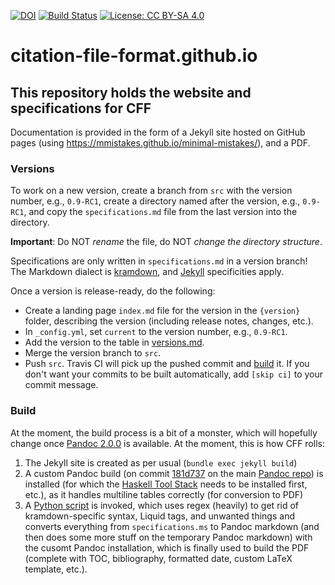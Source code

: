 [![DOI](https://zenodo.org/badge/DOI/10.5281/zenodo.1003150.svg)](https://doi.org/10.5281/zenodo.1003150) [![Build Status](https://travis-ci.org/citation-file-format/citation-file-format.github.io.svg?branch=src)](https://travis-ci.org/citation-file-format/citation-file-format.github.io) [![License: CC BY-SA 4.0](https://img.shields.io/badge/License-CC%20BY--SA%204.0-lightgrey.svg)](https://creativecommons.org/licenses/by-sa/4.0/)

# citation-file-format.github.io

## This repository holds the website and specifications for CFF

Documentation is provided in the form of a Jekyll site hosted on GitHub pages (using https://mmistakes.github.io/minimal-mistakes/), and a PDF.

### Versions

To work on a new version, create a branch from `src` with the version number,
e.g., `0.9-RC1`, create a directory named after the version, e.g., `0.9-RC1`,
and copy the `specifications.md` file from the last version into the directory.

**Important**: Do NOT *rename* the file, do NOT *change the directory structure*.

Specifications are only written in `specifications.md` in a version branch!
The Markdown dialect is [kramdown](https://kramdown.gettalong.org/), and
[Jekyll](https://jekyllrb.com/) specificities apply.

Once a version is release-ready, do the following:

- Create a landing page `index.md` file for the version in the `{version}` folder, describing the version (including release notes, changes, etc.).
- In `_config.yml`, set `current` to the version number, e.g., `0.9-RC1`.
- Add the version to the table in [versions.md](https://github.com/citation-file-format/citation-file-format.github.io/blob/src/versions.md).
- Merge the version branch to `src`.
- Push `src`. Travis CI will pick up the pushed commit and [build](#build) it. If you don't want your commits to be built automatically, add `[skip ci]` to your commit message.

### Build

At the moment, the build process is a bit of a monster, which will hopefully change once
[Pandoc 2.0.0](https://github.com/jgm/pandoc/milestone/4) is available.
At the moment, this is how CFF rolls:

1. The Jekyll site is created as per usual (`bundle exec jekyll build`)
2. A custom Pandoc build (on commit 
[181d737](https://github.com/jgm/pandoc/commit/181d7370bb913a0a9a110b2ae230a079f0c23be1) on the main [Pandoc
repo](https://github.com/jgm/pandoc)) is installed (for which the [Haskell Tool
Stack](https://docs.haskellstack.org/en/stable/README/) needs to be installed
first, etc.), as it handles multiline tables correctly (for conversion to PDF)
3. A [Python script](https://github.com/citation-file-format/citation-file-format.github.io/blob/src/build-pdfs.py) 
is invoked,  which uses regex (heavily) to get rid of kramdown-specific syntax,
Liquid tags, and unwanted things and converts everything from
`specifications.ms` to Pandoc markdown (and then does some more stuff on the
temporary Pandoc markdown) with the cusomt Pandoc installation, which is finally
used to build the PDF (complete with TOC, bibliography, formatted date, custom
LaTeX template, etc.).